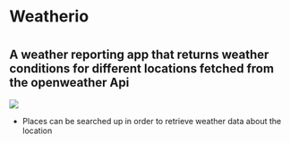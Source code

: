 <h1>Weatherio<h1>
<h2>A weather reporting app that returns weather conditions for different locations fetched from the openweather Api</h2>
<img src="![Weatherio screenshot](Screenshot 2023-08-18 at 14.31.28.png>)"/>
<ul>
<li>Places can be searched up in order to retrieve weather data about the location</li>
</ul>